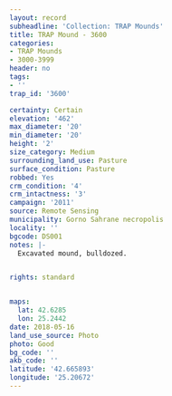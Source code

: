 ```yaml
---
layout: record
subheadline: 'Collection: TRAP Mounds'
title: TRAP Mound - 3600
categories:
- TRAP Mounds
- 3000-3999
header: no
tags:
- ''
trap_id: '3600'

certainty: Certain
elevation: '462'
max_diameter: '20'
min_diameter: '20'
height: '2'
size_category: Medium
surrounding_land_use: Pasture
surface_condition: Pasture
robbed: Yes
crm_condition: '4'
crm_intactness: '3'
campaign: '2011'
source: Remote Sensing
municipality: Gorno Sahrane necropolis
locality: ''
bgcode: DS001
notes: |-
  Excavated mound, bulldozed.


rights: standard


maps:
  lat: 42.6285
  lon: 25.2442
date: 2018-05-16
land_use_source: Photo
photo: Good
bg_code: ''
akb_code: ''
latitude: '42.665893'
longitude: '25.20672'
---
```

